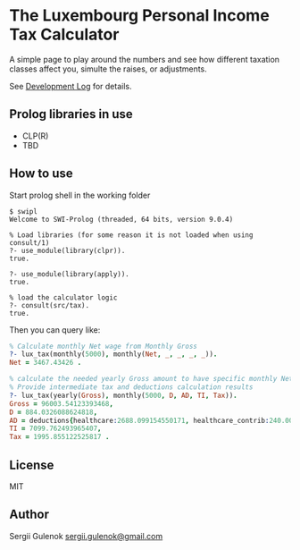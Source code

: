 # The Luxembourg Personal Income Tax Calculator

A simple page to play around the numbers and see how different taxation classes affect you,
simulte the raises, or adjustments.

See [Development Log](/DEVLOG.md) for details.

## Prolog libraries in use

- CLP(R)
- TBD

## How to use

Start prolog shell in the working folder
```shell
$ swipl
Welcome to SWI-Prolog (threaded, 64 bits, version 9.0.4)

% Load libraries (for some reason it is not loaded when using consult/1)
?- use_module(library(clpr)).
true.

?- use_module(library(apply)).
true.

% load the calculator logic
?- consult(src/tax).
true.
```

Then you can query like:

```prolog
% Calculate monthly Net wage from Monthly Gross
?- lux_tax(monthly(5000), monthly(Net, _, _, _, _)).
Net = 3467.43426 .

% calculate the needed yearly Gross amount to have specific monthly Net.
% Provide intermediate tax and deductions calculation results
?- lux_tax(yearly(Gross), monthly(5000, D, AD, TI, Tax)).
Gross = 96003.54123393468,
D = 884.0326088624818,
AD = deductions{healthcare:2688.099154550171, healthcare_contrib:240.00885308483672, pension:7680.283298714775, unemployment:1246.8884572750856},
TI = 7099.762493965407,
Tax = 1995.855122525817 .

```

## License

MIT

## Author

Sergii Gulenok <sergii.gulenok@gmail.com>
